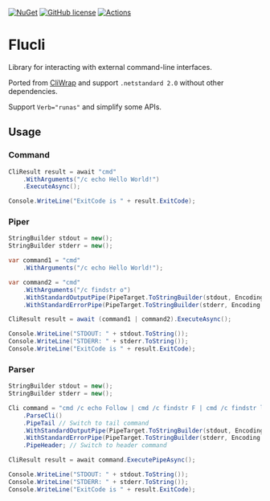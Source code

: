 [![NuGet](https://img.shields.io/nuget/v/Flucli.svg)](https://nuget.org/packages/Flucli) [![GitHub license](https://img.shields.io/github/license/lemutec/Flucli)](https://github.com/lemutec/Flucli/blob/master/LICENSE) [![Actions](https://github.com/lemutec/Flucli/actions/workflows/library.nuget.yml/badge.svg)](https://github.com/lemutec/Flucli/actions/workflows/library.nuget.yml)

# Flucli

Library for interacting with external command-line interfaces.

Ported from [CliWrap](https://github.com/Tyrrrz/CliWrap) and support `.netstandard 2.0` without other dependencies.

Support `Verb="runas"` and simplify some APIs.

## Usage

### Command

```c#
CliResult result = await "cmd"
    .WithArguments("/c echo Hello World!")
    .ExecuteAsync();

Console.WriteLine("ExitCode is " + result.ExitCode);
```

### Piper

```c#
StringBuilder stdout = new();
StringBuilder stderr = new();

var command1 = "cmd"
    .WithArguments("/c echo Hello World!");

var command2 = "cmd"
    .WithArguments("/c findstr o")
    .WithStandardOutputPipe(PipeTarget.ToStringBuilder(stdout, Encoding.UTF8))
    .WithStandardErrorPipe(PipeTarget.ToStringBuilder(stderr, Encoding.UTF8));

CliResult result = await (command1 | command2).ExecuteAsync();

Console.WriteLine("STDOUT: " + stdout.ToString());
Console.WriteLine("STDERR: " + stderr.ToString());
Console.WriteLine("ExitCode is " + result.ExitCode);
```

### Parser

```c#
StringBuilder stdout = new();
StringBuilder stderr = new();

Cli command = "cmd /c echo Follow | cmd /c findstr F | cmd /c findstr l*"
    .ParseCli()
    .PipeTail // Switch to tail command
    .WithStandardOutputPipe(PipeTarget.ToStringBuilder(stdout, Encoding.UTF8))
    .WithStandardErrorPipe(PipeTarget.ToStringBuilder(stderr, Encoding.UTF8))
    .PipeHeader; // Switch to header command

CliResult result = await command.ExecutePipeAsync();

Console.WriteLine("STDOUT: " + stdout.ToString());
Console.WriteLine("STDERR: " + stderr.ToString());
Console.WriteLine("ExitCode is " + result.ExitCode);
```

